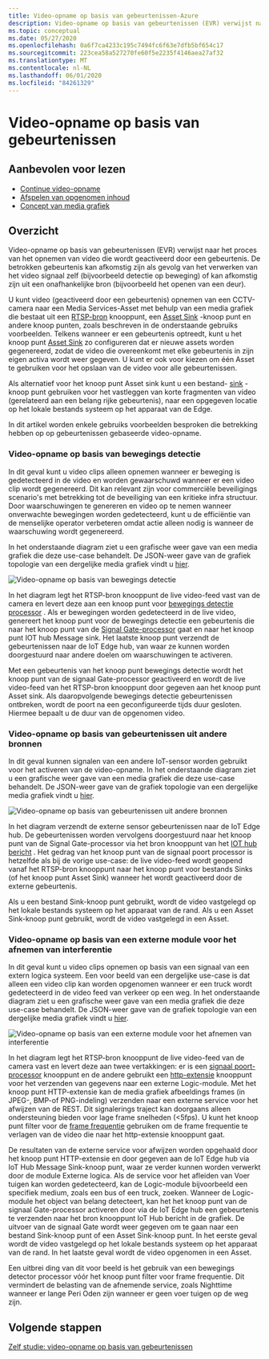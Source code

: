 ```yaml
---
title: Video-opname op basis van gebeurtenissen-Azure
description: Video-opname op basis van gebeurtenissen (EVR) verwijst naar het proces van het opnemen van video die wordt geactiveerd door een gebeurtenis. De betrokken gebeurtenis kan afkomstig zijn als gevolg van het verwerken van het video signaal zelf (bijvoorbeeld detectie op beweging) of kan afkomstig zijn uit een onafhankelijke bron (bijvoorbeeld het openen van een deur).  In dit artikel worden enkele gebruiks voorbeelden besproken die betrekking hebben op op gebeurtenissen gebaseerde video-opname.
ms.topic: conceptual
ms.date: 05/27/2020
ms.openlocfilehash: 0a6f7ca4233c195c7494fc6f63e7dfb5bf654c17
ms.sourcegitcommit: 223cea58a527270fe60f5e2235f4146aea27af32
ms.translationtype: MT
ms.contentlocale: nl-NL
ms.lasthandoff: 06/01/2020
ms.locfileid: "84261329"
---
```

# <a name="event-based-video-recording"></a>Video-opname op basis van gebeurtenissen  
 
## <a name="suggested-pre-reading"></a>Aanbevolen voor lezen  

* [Continue video-opname](continuous-video-recording-concept.md)
* [Afspelen van opgenomen inhoud](video-playback-concept.md)
* [Concept van media grafiek](media-graph-concept.md)

## <a name="overview"></a>Overzicht 

Video-opname op basis van gebeurtenissen (EVR) verwijst naar het proces van het opnemen van video die wordt geactiveerd door een gebeurtenis. De betrokken gebeurtenis kan afkomstig zijn als gevolg van het verwerken van het video signaal zelf (bijvoorbeeld detectie op beweging) of kan afkomstig zijn uit een onafhankelijke bron (bijvoorbeeld het openen van een deur). 

U kunt video (geactiveerd door een gebeurtenis) opnemen van een CCTV-camera naar een Media Services-Asset met behulp van een media grafiek die bestaat uit een [RTSP-bron](media-graph-concept.md#rtsp-source) knooppunt, een [Asset Sink](media-graph-concept.md#asset-sink) -knoop punt en andere knoop punten, zoals beschreven in de onderstaande gebruiks voorbeelden. Telkens wanneer er een gebeurtenis optreedt, kunt u het knoop punt [Asset Sink](media-graph-concept.md#asset-sink) zo configureren dat er nieuwe assets worden gegenereerd, zodat de video die overeenkomt met elke gebeurtenis in zijn eigen activa wordt weer gegeven. U kunt er ook voor kiezen om één Asset te gebruiken voor het opslaan van de video voor alle gebeurtenissen. 

Als alternatief voor het knoop punt Asset sink kunt u een bestand- [sink](media-graph-concept.md#file-sink) -knoop punt gebruiken voor het vastleggen van korte fragmenten van video (gerelateerd aan een belang rijke gebeurtenis), naar een opgegeven locatie op het lokale bestands systeem op het apparaat van de Edge. 

In dit artikel worden enkele gebruiks voorbeelden besproken die betrekking hebben op op gebeurtenissen gebaseerde video-opname.

### <a name="video-recording-based-on-motion-detection"></a>Video-opname op basis van bewegings detectie  

In dit geval kunt u video clips alleen opnemen wanneer er beweging is gedetecteerd in de video en worden gewaarschuwd wanneer er een video clip wordt gegenereerd. Dit kan relevant zijn voor commerciële beveiligings scenario's met betrekking tot de beveiliging van een kritieke infra structuur. Door waarschuwingen te genereren en video op te nemen wanneer onverwachte bewegingen worden gedetecteerd, kunt u de efficiëntie van de menselijke operator verbeteren omdat actie alleen nodig is wanneer de waarschuwing wordt gegenereerd.

In het onderstaande diagram ziet u een grafische weer gave van een media grafiek die deze use-case behandelt. De JSON-weer gave van de grafiek topologie van een dergelijke media grafiek vindt u [hier](https://github.com/Azure/live-video-analytics/blob/master/MediaGraph/topologies/evr-motion-assets/topology.json).

![Video-opname op basis van bewegings detectie](./media/event-based-video-recording/motion-detection.png)

In het diagram legt het RTSP-bron knooppunt de live video-feed vast van de camera en levert deze aan een knoop punt voor [bewegings detectie processor](media-graph-concept.md#motion-detection-processor) . Als er bewegingen worden gedetecteerd in de live video, genereert het knoop punt voor de bewegings detectie een gebeurtenis die naar het knoop punt van de [Signal Gate-processor](media-graph-concept.md#signal-gate-processor) gaat en naar het knoop punt IOT hub Message sink. Het laatste knoop punt verzendt de gebeurtenissen naar de IoT Edge hub, van waar ze kunnen worden doorgestuurd naar andere doelen om waarschuwingen te activeren. 

Met een gebeurtenis van het knoop punt bewegings detectie wordt het knoop punt van de signaal Gate-processor geactiveerd en wordt de live video-feed van het RTSP-bron knooppunt door gegeven aan het knoop punt Asset sink. Als daaropvolgende bewegings detectie gebeurtenissen ontbreken, wordt de poort na een geconfigureerde tijds duur gesloten. Hiermee bepaalt u de duur van de opgenomen video.

### <a name="video-recording-based-on-events-from-other-sources"></a>Video-opname op basis van gebeurtenissen uit andere bronnen  

In dit geval kunnen signalen van een andere IoT-sensor worden gebruikt voor het activeren van de video-opname. In het onderstaande diagram ziet u een grafische weer gave van een media grafiek die deze use-case behandelt. De JSON-weer gave van de grafiek topologie van een dergelijke media grafiek vindt u [hier](https://github.com/Azure/live-video-analytics/blob/master/MediaGraph/topologies/evr-hubMessage-files/topology.json).

![Video-opname op basis van gebeurtenissen uit andere bronnen](./media/event-based-video-recording/other-sources.png)

In het diagram verzendt de externe sensor gebeurtenissen naar de IoT Edge hub. De gebeurtenissen worden vervolgens doorgestuurd naar het knoop punt van de Signal Gate-processor via het bron knooppunt van het [IOT hub bericht](media-graph-concept.md#iot-hub-message-source) . Het gedrag van het knoop punt van de signaal poort processor is hetzelfde als bij de vorige use-case: de live video-feed wordt geopend vanaf het RTSP-bron knooppunt naar het knoop punt voor bestands Sinks (of het knoop punt Asset Sink) wanneer het wordt geactiveerd door de externe gebeurtenis. 

Als u een bestand Sink-knoop punt gebruikt, wordt de video vastgelegd op het lokale bestands systeem op het apparaat van de rand. Als u een Asset Sink-knoop punt gebruikt, wordt de video vastgelegd in een Asset.

### <a name="video-recording-based-on-an-external-inferencing-module"></a>Video-opname op basis van een externe module voor het afnemen van interferentie 

In dit geval kunt u video clips opnemen op basis van een signaal van een extern logica systeem. Een voor beeld van een dergelijke use-case is dat alleen een video clip kan worden opgenomen wanneer er een truck wordt gedetecteerd in de video feed van verkeer op een weg. In het onderstaande diagram ziet u een grafische weer gave van een media grafiek die deze use-case behandelt. De JSON-weer gave van de grafiek topologie van een dergelijke media grafiek vindt u [hier](https://github.com/Azure/live-video-analytics/blob/master/MediaGraph/topologies/evr-hubMessage-assets/topology.json).

![Video-opname op basis van een externe module voor het afnemen van interferentie](./media/event-based-video-recording/external-inferencing-module.png)

In het diagram legt het RTSP-bron knooppunt de live video-feed van de camera vast en levert deze aan twee vertakkingen: er is een [signaal poort-processor](media-graph-concept.md#signal-gate-processor) knooppunt en de andere gebruikt een [http-extensie](media-graph-concept.md) knooppunt voor het verzenden van gegevens naar een externe Logic-module. Met het knoop punt HTTP-extensie kan de media grafiek afbeeldings frames (in JPEG-, BMP-of PNG-indeling) verzenden naar een externe service voor het afwijzen van de REST. Dit signalerings traject kan doorgaans alleen ondersteuning bieden voor lage frame snelheden (<5fps). U kunt het knoop punt filter voor de [frame frequentie](media-graph-concept.md#frame-rate-filter-processor) gebruiken om de frame frequentie te verlagen van de video die naar het http-extensie knooppunt gaat.

De resultaten van de externe service voor afwijzen worden opgehaald door het knoop punt HTTP-extensie en door gegeven aan de IoT Edge hub via IoT Hub Message Sink-knoop punt, waar ze verder kunnen worden verwerkt door de module Externe logica. Als de service voor het afleiden van Voer tuigen kan worden gedetecteerd, kan de Logic-module bijvoorbeeld een specifiek medium, zoals een bus of een truck, zoeken. Wanneer de Logic-module het object van belang detecteert, kan het het knoop punt van de signaal Gate-processor activeren door via de IoT Edge hub een gebeurtenis te verzenden naar het bron knooppunt IoT Hub bericht in de grafiek. De uitvoer van de signaal Gate wordt weer gegeven om te gaan naar een bestand Sink-knoop punt of een Asset Sink-knoop punt. In het eerste geval wordt de video vastgelegd op het lokale bestands systeem op het apparaat van de rand. In het laatste geval wordt de video opgenomen in een Asset.

Een uitbrei ding van dit voor beeld is het gebruik van een bewegings detector processor vóór het knoop punt filter voor frame frequentie. Dit vermindert de belasting van de afnemende service, zoals Nighttime wanneer er lange Peri Oden zijn wanneer er geen voer tuigen op de weg zijn. 

## <a name="next-steps"></a>Volgende stappen

[Zelf studie: video-opname op basis van gebeurtenissen](event-based-video-recording-tutorial.md)
